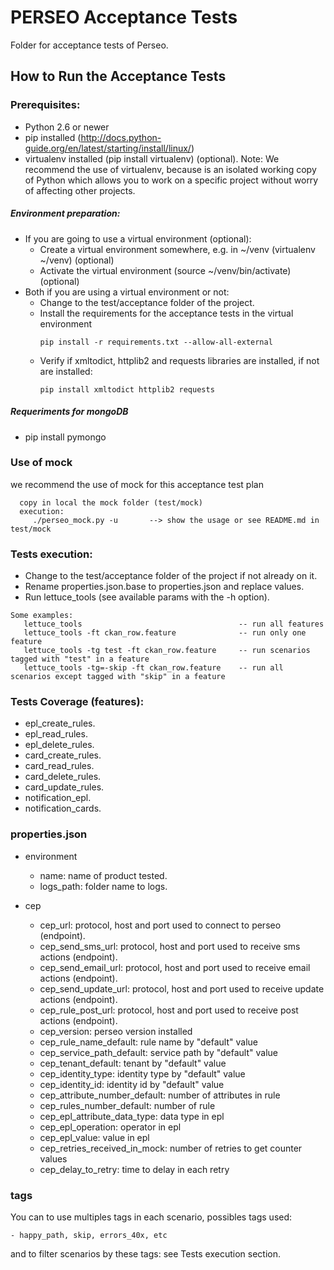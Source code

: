 # PERSEO Acceptance Tests

Folder for acceptance tests of Perseo.

## How to Run the Acceptance Tests

### Prerequisites:

- Python 2.6 or newer
- pip installed (http://docs.python-guide.org/en/latest/starting/install/linux/)
- virtualenv installed (pip install virtualenv) (optional).
Note: We recommend the use of virtualenv, because is an isolated working copy of Python which allows you to work on a specific project without worry of affecting other projects.

##### Environment preparation:

- If you are going to use a virtual environment (optional):
  * Create a virtual environment somewhere, e.g. in ~/venv (virtualenv ~/venv) (optional)
  * Activate the virtual environment (source ~/venv/bin/activate) (optional)
- Both if you are using a virtual environment or not:
  * Change to the test/acceptance folder of the project.
  * Install the requirements for the acceptance tests in the virtual environment
     ```
     pip install -r requirements.txt --allow-all-external
     ```
  * Verify if  xmltodict, httplib2 and requests libraries are installed, if not are installed:
     ```
     pip install xmltodict httplib2 requests
     ```

##### Requeriments for mongoDB

-  pip install pymongo

### Use of mock
we recommend the use of mock for this acceptance test plan
```
  copy in local the mock folder (test/mock)
  execution:
     ./perseo_mock.py -u       --> show the usage or see README.md in test/mock
```

### Tests execution:

- Change to the test/acceptance folder of the project if not already on it.
- Rename properties.json.base to properties.json and replace values.
- Run lettuce_tools (see available params with the -h option).

```
Some examples:
   lettuce_tools                                   -- run all features
   lettuce_tools -ft ckan_row.feature              -- run only one feature
   lettuce_tools -tg test -ft ckan_row.feature     -- run scenarios tagged with "test" in a feature
   lettuce_tools -tg=-skip -ft ckan_row.feature    -- run all scenarios except tagged with "skip" in a feature
```

### Tests Coverage (features):

- epl_create_rules.
- epl_read_rules.
- epl_delete_rules.
- card_create_rules.
- card_read_rules.
- card_delete_rules.
- card_update_rules.
- notification_epl.
- notification_cards.

### properties.json
- environment
    * name: name of product tested.
    * logs_path: folder name to logs.

- cep
    * cep_url: protocol, host and port used to connect to perseo (endpoint).
    * cep_send_sms_url: protocol, host and port used to receive sms actions (endpoint).
    * cep_send_email_url: protocol, host and port used to receive email actions (endpoint).
    * cep_send_update_url: protocol, host and port used to receive update actions (endpoint).
    * cep_rule_post_url: protocol, host and port used to receive post actions (endpoint).
    * cep_version: perseo version installed
    * cep_rule_name_default: rule name by "default" value
    * cep_service_path_default: service path by "default" value
    * cep_tenant_default: tenant by "default" value
    * cep_identity_type: identity type by "default" value
    * cep_identity_id: identity id by "default" value
    * cep_attribute_number_default: number of attributes in rule
    * cep_rules_number_default: number of rule
    * cep_epl_attribute_data_type: data type in epl
    * cep_epl_operation: operator in epl
    * cep_epl_value: value in epl
    * cep_retries_received_in_mock: number of retries to get counter values
    * cep_delay_to_retry: time to delay in each retry


### tags

You can to use multiples tags in each scenario, possibles tags used:

    - happy_path, skip, errors_40x, etc

and to filter scenarios by these tags: see Tests execution section.


